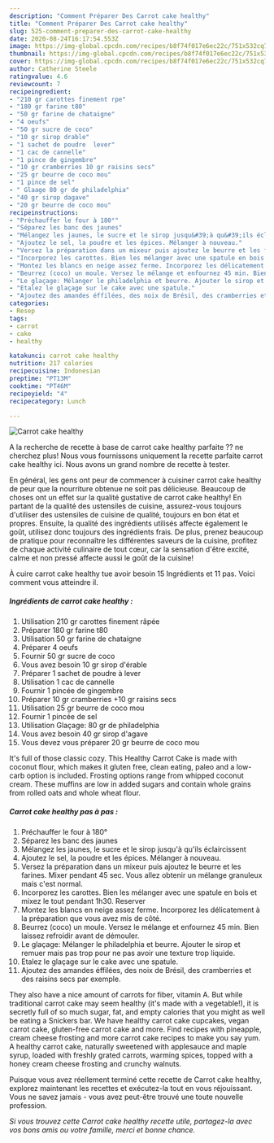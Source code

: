 ```yaml
---
description: "Comment Préparer Des Carrot cake healthy"
title: "Comment Préparer Des Carrot cake healthy"
slug: 525-comment-preparer-des-carrot-cake-healthy
date: 2020-08-24T16:17:54.553Z
image: https://img-global.cpcdn.com/recipes/b8f74f017e6ec22c/751x532cq70/carrot-cake-healthy-photo-principale-de-la-recette.jpg
thumbnail: https://img-global.cpcdn.com/recipes/b8f74f017e6ec22c/751x532cq70/carrot-cake-healthy-photo-principale-de-la-recette.jpg
cover: https://img-global.cpcdn.com/recipes/b8f74f017e6ec22c/751x532cq70/carrot-cake-healthy-photo-principale-de-la-recette.jpg
author: Catherine Steele
ratingvalue: 4.6
reviewcount: 7
recipeingredient:
- "210 gr carottes finement rpe"
- "180 gr farine t80"
- "50 gr farine de chataigne"
- "4 oeufs"
- "50 gr sucre de coco"
- "10 gr sirop drable"
- "1 sachet de poudre  lever"
- "1 cac de cannelle"
- "1 pince de gingembre"
- "10 gr cramberries 10 gr raisins secs"
- "25 gr beurre de coco mou"
- "1 pince de sel"
- " Glaage 80 gr de philadelphia"
- "40 gr sirop dagave"
- "20 gr beurre de coco mou"
recipeinstructions:
- "Préchauffer le four à 180°"
- "Séparez les banc des jaunes"
- "Mélangez les jaunes, le sucre et le sirop jusqu&#39;à qu&#39;ils éclaircissent"
- "Ajoutez le sel, la poudre et les épices. Mélanger à nouveau."
- "Versez la préparation dans un mixeur puis ajoutez le beurre et les farines. Mixer pendant 45 sec. Vous allez obtenir un mélange granuleux mais c&#39;est normal."
- "Incorporez les carottes. Bien les mélanger avec une spatule en bois et mixez le tout pendant 1h30. Reserver"
- "Montez les blancs en neige assez ferme. Incorporez les délicatement à la préparation que vous avez mis de côté."
- "Beurrez (coco) un moule. Versez le mélange et enfournez 45 min. Bien laissez refroidir avant de démouler."
- "Le glaçage: Mélanger le philadelphia et beurre. Ajouter le sirop et remuer mais pas trop pour ne pas avoir une texture trop liquide."
- "Etalez le glaçage sur le cake avec une spatule."
- "Ajoutez des amandes éffilées, des noix de Brésil, des cramberries et des raisins secs par exemple."
categories:
- Resep
tags:
- carrot
- cake
- healthy

katakunci: carrot cake healthy 
nutrition: 217 calories
recipecuisine: Indonesian
preptime: "PT13M"
cooktime: "PT46M"
recipeyield: "4"
recipecategory: Lunch

---
```



![Carrot cake healthy](https://img-global.cpcdn.com/recipes/b8f74f017e6ec22c/751x532cq70/carrot-cake-healthy-photo-principale-de-la-recette.jpg)

A la recherche de recette à base de carrot cake healthy parfaite ?? ne cherchez plus! Nous vous fournissons uniquement la recette parfaite carrot cake healthy ici. Nous avons un grand nombre de recette à tester.

En général, les gens ont peur de commencer à cuisiner carrot cake healthy de peur que la nourriture obtenue ne soit pas délicieuse. Beaucoup de choses ont un effet sur la qualité gustative de carrot cake healthy! En partant de la qualité des ustensiles de cuisine, assurez-vous toujours d'utiliser des ustensiles de cuisine de qualité, toujours en bon état et propres. Ensuite, la qualité des ingrédients utilisés affecte également le goût, utilisez donc toujours des ingrédients frais. De plus, prenez beaucoup de pratique pour reconnaître les différentes saveurs de la cuisine, profitez de chaque activité culinaire de tout cœur, car la sensation d'être excité, calme et non pressé affecte aussi le goût de la cuisine!

<!--inarticleads1-->

À cuire carrot cake healthy tue avoir besoin 15 Ingrédients et 11 pas. Voici comment vous atteindre il.

##### Ingrédients de carrot cake healthy :

1. Utilisation 210 gr carottes finement râpée
1. Préparer 180 gr farine t80
1. Utilisation 50 gr farine de chataigne
1. Préparer 4 oeufs
1. Fournir 50 gr sucre de coco
1. Vous avez besoin 10 gr sirop d&#39;érable
1. Préparer 1 sachet de poudre à lever
1. Utilisation 1 cac de cannelle
1. Fournir 1 pincée de gingembre
1. Préparer 10 gr cramberries +10 gr raisins secs
1. Utilisation 25 gr beurre de coco mou
1. Fournir 1 pincée de sel
1. Utilisation  Glaçage: 80 gr de philadelphia
1. Vous avez besoin 40 gr sirop d&#39;agave
1. Vous devez vous préparer 20 gr beurre de coco mou


It&#39;s full of those classic cozy. This Healthy Carrot Cake is made with coconut flour, which makes it gluten free, clean eating, paleo and a low-carb option is included. Frosting options range from whipped coconut cream. These muffins are low in added sugars and contain whole grains from rolled oats and whole wheat flour. 

<!--inarticleads2-->

##### Carrot cake healthy pas à pas :

1. Préchauffer le four à 180°
1. Séparez les banc des jaunes
1. Mélangez les jaunes, le sucre et le sirop jusqu&#39;à qu&#39;ils éclaircissent
1. Ajoutez le sel, la poudre et les épices. Mélanger à nouveau.
1. Versez la préparation dans un mixeur puis ajoutez le beurre et les farines. Mixer pendant 45 sec. Vous allez obtenir un mélange granuleux mais c&#39;est normal.
1. Incorporez les carottes. Bien les mélanger avec une spatule en bois et mixez le tout pendant 1h30. Reserver
1. Montez les blancs en neige assez ferme. Incorporez les délicatement à la préparation que vous avez mis de côté.
1. Beurrez (coco) un moule. Versez le mélange et enfournez 45 min. Bien laissez refroidir avant de démouler.
1. Le glaçage: Mélanger le philadelphia et beurre. Ajouter le sirop et remuer mais pas trop pour ne pas avoir une texture trop liquide.
1. Etalez le glaçage sur le cake avec une spatule.
1. Ajoutez des amandes éffilées, des noix de Brésil, des cramberries et des raisins secs par exemple.


They also have a nice amount of carrots for fiber, vitamin A. But while traditional carrot cake may seem healthy (it&#39;s made with a vegetable!), it is secretly full of so much sugar, fat, and empty calories that you might as well be eating a Snickers bar. We have healthy carrot cake cupcakes, vegan carrot cake, gluten-free carrot cake and more. Find recipes with pineapple, cream cheese frosting and more carrot cake recipes to make you say yum. A healthy carrot cake, naturally sweetened with applesauce and maple syrup, loaded with freshly grated carrots, warming spices, topped with a honey cream cheese frosting and crunchy walnuts. 

<!--inarticleads1-->

<p>
Puisque vous avez réellement terminé cette recette de Carrot cake healthy, explorez maintenant les recettes et exécutez-la tout en vous réjouissant. Vous ne savez jamais - vous avez peut-être trouvé une toute nouvelle profession.
</p>

<p>
<i>Si vous trouvez cette Carrot cake healthy recette utile, partagez-la avec vos bons amis ou votre famille, merci et bonne chance.</i>
</p>
